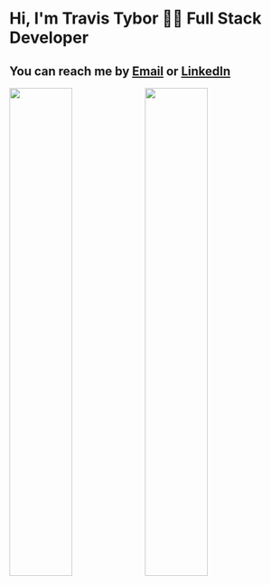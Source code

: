 
# Hi, I'm Travis Tybor  🧑‍💻 Full Stack Developer

## You can reach me by [Email](mailto:travis.tybor.tt@gmail.com) or [LinkedIn](https://www.linkedin.com/in/travis-tybor-70160620b/)

<img align="left" width="47%" src="https://github-readme-stats.vercel.app/api?username=tygrski&theme=merko&show_icons=true" />

<img align="left" width="47%" src="https://github-readme-stats.vercel.app/api/top-langs/?username=tygrski&layout=compact" />

